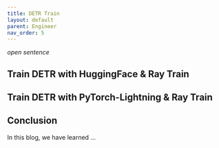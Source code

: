 ```yaml
---
title: DETR Train
layout: default
parent: Engineer
nav_order: 5
---
```

_open sentence_

## Train DETR with HuggingFace & Ray Train

## Train DETR with PyTorch-Lightning & Ray Train

## Conclusion
In this blog, we have learned ...



